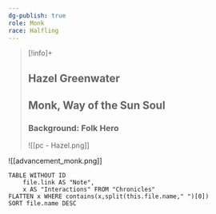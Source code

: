 ```yaml
---
dg-publish: true
role: Monk
race: Halfling
---
```


> [!info]+
> ## Hazel Greenwater
> ## Monk, Way of the Sun Soul
> ### Background: Folk Hero
>![[pc - Hazel.png]]

![[advancement_monk.png]]

```dataview
TABLE WITHOUT ID
	file.link AS "Note", 
	x AS "Interactions" FROM "Chronicles"
FLATTEN x WHERE contains(x,split(this.file.name," ")[0]) 
SORT file.name DESC
```



